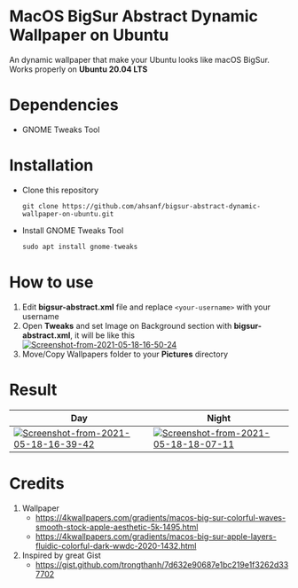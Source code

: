 # MacOS BigSur Abstract Dynamic Wallpaper on Ubuntu
An dynamic wallpaper that make your Ubuntu looks like macOS BigSur. Works properly on **Ubuntu 20.04 LTS**

# Dependencies
* GNOME Tweaks Tool

# Installation
* Clone this repository
  ```shell
  git clone https://github.com/ahsanf/bigsur-abstract-dynamic-wallpaper-on-ubuntu.git
  ```
* Install GNOME Tweaks Tool
     ```javascript
   sudo apt install gnome-tweaks
    ```
# How to use
1. Edit **bigsur-abstract.xml** file and replace ```<your-username>``` with your username
2. Open **Tweaks** and set Image on Background section with **bigsur-abstract.xml**, it will be like this
<a href="https://ibb.co/2ZCkbR0"><img src="https://i.ibb.co/kmwSdzV/Screenshot-from-2021-05-18-16-50-24.png" alt="Screenshot-from-2021-05-18-16-50-24" border="0"></a>
3. Move/Copy Wallpapers folder to your **Pictures** directory

# Result
Day | Night
------------ | -------------
<a href="https://ibb.co/Ykkg8q2"><img src="https://i.ibb.co/FwwpJj6/Screenshot-from-2021-05-18-16-39-42.png" alt="Screenshot-from-2021-05-18-16-39-42" border="0"></a> | <a href="https://ibb.co/SKPhZF8"><img src="https://i.ibb.co/ZhVnbqP/Screenshot-from-2021-05-18-18-07-11.png" alt="Screenshot-from-2021-05-18-18-07-11" border="0"></a>


# Credits
1. Wallpaper
   * https://4kwallpapers.com/gradients/macos-big-sur-colorful-waves-smooth-stock-apple-aesthetic-5k-1495.html
   * https://4kwallpapers.com/gradients/macos-big-sur-apple-layers-fluidic-colorful-dark-wwdc-2020-1432.html
2. Inspired by great Gist 
   * https://gist.github.com/trongthanh/7d632e90687e1bc219e1f3262d337702